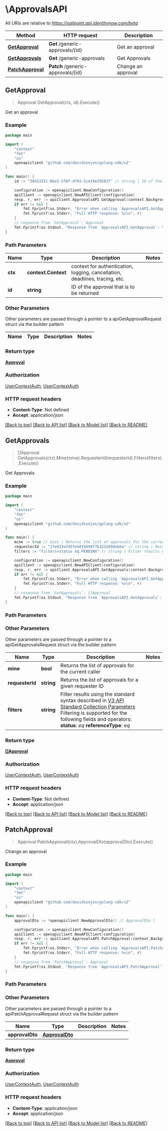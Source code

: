 # \ApprovalsAPI

All URIs are relative to *https://sailpoint.api.identitynow.com/beta*

Method | HTTP request | Description
------------- | ------------- | -------------
[**GetApproval**](ApprovalsAPI.md#GetApproval) | **Get** /generic-approvals/{id} | Get an approval
[**GetApprovals**](ApprovalsAPI.md#GetApprovals) | **Get** /generic-approvals | Get Approvals
[**PatchApproval**](ApprovalsAPI.md#PatchApproval) | **Patch** /generic-approvals/{id} | Change an approval



## GetApproval

> Approval GetApproval(ctx, id).Execute()

Get an approval



### Example

```go
package main

import (
    "context"
    "fmt"
    "os"
    openapiclient "github.com/davidsonjon/golang-sdk/v2"
)

func main() {
    id := "38453251-6be2-5f8f-df93-5ce19e295837" // string | ID of the approval that is to be returned

    configuration := openapiclient.NewConfiguration()
    apiClient := openapiclient.NewAPIClient(configuration)
    resp, r, err := apiClient.ApprovalsAPI.GetApproval(context.Background(), id).Execute()
    if err != nil {
        fmt.Fprintf(os.Stderr, "Error when calling `ApprovalsAPI.GetApproval``: %v\n", err)
        fmt.Fprintf(os.Stderr, "Full HTTP response: %v\n", r)
    }
    // response from `GetApproval`: Approval
    fmt.Fprintf(os.Stdout, "Response from `ApprovalsAPI.GetApproval`: %v\n", resp)
}
```

### Path Parameters


Name | Type | Description  | Notes
------------- | ------------- | ------------- | -------------
**ctx** | **context.Context** | context for authentication, logging, cancellation, deadlines, tracing, etc.
**id** | **string** | ID of the approval that is to be returned | 

### Other Parameters

Other parameters are passed through a pointer to a apiGetApprovalRequest struct via the builder pattern


Name | Type | Description  | Notes
------------- | ------------- | ------------- | -------------


### Return type

[**Approval**](Approval.md)

### Authorization

[UserContextAuth](../README.md#UserContextAuth), [UserContextAuth](../README.md#UserContextAuth)

### HTTP request headers

- **Content-Type**: Not defined
- **Accept**: application/json

[[Back to top]](#) [[Back to API list]](../README.md#documentation-for-api-endpoints)
[[Back to Model list]](../README.md#documentation-for-models)
[[Back to README]](../README.md)


## GetApprovals

> []Approval GetApprovals(ctx).Mine(mine).RequesterId(requesterId).Filters(filters).Execute()

Get Approvals



### Example

```go
package main

import (
    "context"
    "fmt"
    "os"
    openapiclient "github.com/davidsonjon/golang-sdk/v2"
)

func main() {
    mine := true // bool | Returns the list of approvals for the current caller (optional)
    requesterId := "17e633e7d57e481569df76323169deb6a" // string | Returns the list of approvals for a given requester ID (optional)
    filters := "filters=status eq PENDING" // string | Filter results using the standard syntax described in [V3 API Standard Collection Parameters](https://developer.sailpoint.com/idn/api/standard-collection-parameters#filtering-results)  Filtering is supported for the following fields and operators:  **status**: *eq*  **referenceType**: *eq* (optional)

    configuration := openapiclient.NewConfiguration()
    apiClient := openapiclient.NewAPIClient(configuration)
    resp, r, err := apiClient.ApprovalsAPI.GetApprovals(context.Background()).Mine(mine).RequesterId(requesterId).Filters(filters).Execute()
    if err != nil {
        fmt.Fprintf(os.Stderr, "Error when calling `ApprovalsAPI.GetApprovals``: %v\n", err)
        fmt.Fprintf(os.Stderr, "Full HTTP response: %v\n", r)
    }
    // response from `GetApprovals`: []Approval
    fmt.Fprintf(os.Stdout, "Response from `ApprovalsAPI.GetApprovals`: %v\n", resp)
}
```

### Path Parameters



### Other Parameters

Other parameters are passed through a pointer to a apiGetApprovalsRequest struct via the builder pattern


Name | Type | Description  | Notes
------------- | ------------- | ------------- | -------------
 **mine** | **bool** | Returns the list of approvals for the current caller | 
 **requesterId** | **string** | Returns the list of approvals for a given requester ID | 
 **filters** | **string** | Filter results using the standard syntax described in [V3 API Standard Collection Parameters](https://developer.sailpoint.com/idn/api/standard-collection-parameters#filtering-results)  Filtering is supported for the following fields and operators:  **status**: *eq*  **referenceType**: *eq* | 

### Return type

[**[]Approval**](Approval.md)

### Authorization

[UserContextAuth](../README.md#UserContextAuth), [UserContextAuth](../README.md#UserContextAuth)

### HTTP request headers

- **Content-Type**: Not defined
- **Accept**: application/json

[[Back to top]](#) [[Back to API list]](../README.md#documentation-for-api-endpoints)
[[Back to Model list]](../README.md#documentation-for-models)
[[Back to README]](../README.md)


## PatchApproval

> Approval PatchApproval(ctx).ApprovalDto(approvalDto).Execute()

Change an approval



### Example

```go
package main

import (
    "context"
    "fmt"
    "os"
    openapiclient "github.com/davidsonjon/golang-sdk/v2"
)

func main() {
    approvalDto := *openapiclient.NewApprovalDto() // ApprovalDto | 

    configuration := openapiclient.NewConfiguration()
    apiClient := openapiclient.NewAPIClient(configuration)
    resp, r, err := apiClient.ApprovalsAPI.PatchApproval(context.Background()).ApprovalDto(approvalDto).Execute()
    if err != nil {
        fmt.Fprintf(os.Stderr, "Error when calling `ApprovalsAPI.PatchApproval``: %v\n", err)
        fmt.Fprintf(os.Stderr, "Full HTTP response: %v\n", r)
    }
    // response from `PatchApproval`: Approval
    fmt.Fprintf(os.Stdout, "Response from `ApprovalsAPI.PatchApproval`: %v\n", resp)
}
```

### Path Parameters



### Other Parameters

Other parameters are passed through a pointer to a apiPatchApprovalRequest struct via the builder pattern


Name | Type | Description  | Notes
------------- | ------------- | ------------- | -------------
 **approvalDto** | [**ApprovalDto**](ApprovalDto.md) |  | 

### Return type

[**Approval**](Approval.md)

### Authorization

[UserContextAuth](../README.md#UserContextAuth), [UserContextAuth](../README.md#UserContextAuth)

### HTTP request headers

- **Content-Type**: application/json
- **Accept**: application/json

[[Back to top]](#) [[Back to API list]](../README.md#documentation-for-api-endpoints)
[[Back to Model list]](../README.md#documentation-for-models)
[[Back to README]](../README.md)
